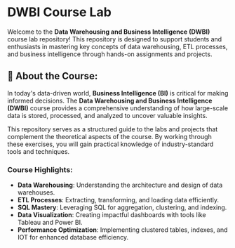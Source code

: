 # DWBI Course Lab

Welcome to the **Data Warehousing and Business Intelligence (DWBI)** course lab repository! 
This repository is designed to support students and enthusiasts in mastering key concepts of data warehousing, ETL processes, and business intelligence through hands-on assignments and projects.


## 🌟 About the Course:
In today's data-driven world, **Business Intelligence (BI)** is critical for making informed decisions. 
The **Data Warehousing and Business Intelligence (DWBI)** course provides a comprehensive understanding of how large-scale data is stored, processed, and analyzed to uncover valuable insights.  

This repository serves as a structured guide to the labs and projects that complement the theoretical aspects of the course. By working through these exercises, you will gain practical knowledge of industry-standard tools and techniques.  

### Course Highlights:  
- **Data Warehousing**: Understanding the architecture and design of data warehouses.  
- **ETL Processes**: Extracting, transforming, and loading data efficiently.  
- **SQL Mastery**: Leveraging SQL for aggregation, clustering, and indexing.  
- **Data Visualization**: Creating impactful dashboards with tools like Tableau and Power BI.
- **Performance Optimization**: Implementing clustered tables, indexes, and IOT for enhanced database efficiency.  


